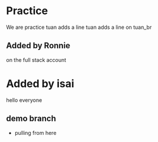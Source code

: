 # Practice
We are practice
tuan adds a line
tuan adds a line on tuan_br



## Added by Ronnie
on the full stack account

# Added by isai
hello everyone

## demo branch
- pulling from here